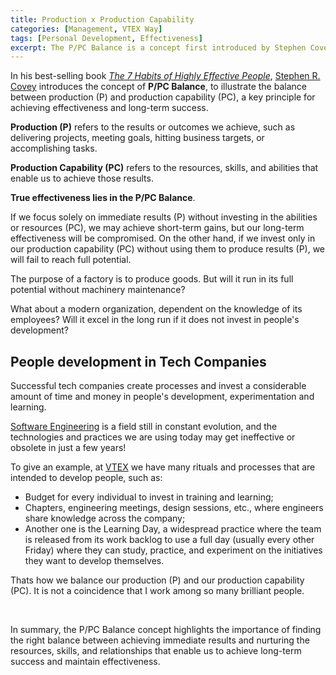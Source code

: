 ```yaml
---
title: Production x Production Capability
categories: [Management, VTEX Way]
tags: [Personal Development, Effectiveness]
excerpt: The P/PC Balance is a concept first introduced by Stephen Covey, and a key principle for achieving effectiveness and long-term success.
---
```


In his best-selling book *[The 7 Habits of Highly Effective People](/book/the-7-habits-of-highly-effective-people)*, [Stephen R. Covey](https://en.wikipedia.org/wiki/Stephen_Covey) introduces the concept of **P/PC Balance**, to illustrate the balance between production (P) and production capability (PC), a key principle for achieving effectiveness and long-term success.

**Production (P)** refers to the results or outcomes we achieve, such as delivering projects, meeting goals, hitting business targets, or accomplishing tasks.

**Production Capability (PC)** refers to the resources, skills, and abilities that enable us to achieve those results.

**True effectiveness lies in the P/PC Balance**.

If we focus solely on immediate results (P) without investing in the abilities or resources (PC), we may achieve short-term gains, but our long-term effectiveness will be compromised. On the other hand, if we invest only in our production capability (PC) without using them to produce results (P), we will fail to reach full potential.

The purpose of a factory is to produce goods. But will it run in its full potential without machinery maintenance?

What about a modern organization, dependent on the knowledge of its employees? Will it excel in the long run if it does not invest in people's development?

## People development in Tech Companies

Successful tech companies create processes and invest a considerable amount of time and money in people's development, experimentation and learning.

[Software Engineering](/swe) is a field still in constant evolution, and the technologies and practices we are using today may get ineffective or obsolete in just a few years!

To give an example, at [VTEX](/about/vtex) we have many rituals and processes that are intended to develop people, such as:

- Budget for every individual to invest in training and learning;
- Chapters, engineering meetings, design sessions, etc., where engineers share knowledge across the company;
- Another one is the Learning Day, a widespread practice where the team is released from its work backlog to use a full day (usually every other Friday) where they can study, practice, and experiment on the initiatives they want to develop themselves.

Thats how we balance our production (P) and our production capability (PC). It is not a coincidence that I work among so many brilliant people.

<br />

In summary, the P/PC Balance concept highlights the importance of finding the right balance between achieving immediate results and nurturing the resources, skills, and relationships that enable us to achieve long-term success and maintain effectiveness.